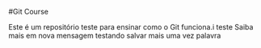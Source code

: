 #Git Course

Este é um repositório teste para ensinar como o Git funciona.i
teste
Saiba mais em 
nova mensagem
testando salvar mais uma vez
palavra
